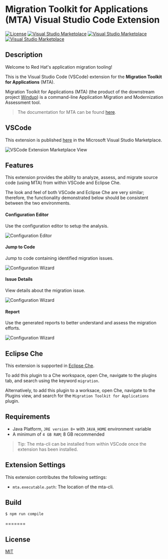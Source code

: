 # Migration Toolkit for Applications (MTA) Visual Studio Code Extension

[![License](https://img.shields.io/badge/license-MIT-brightgreen.svg)](https://github.com/windup/rhamt-vscode-extension/blob/master/README.md)
[![Visual Studio Marketplace](https://vsmarketplacebadge.apphb.com/version/redhat.mta-vscode-extension.svg)](https://marketplace.visualstudio.com/items?itemName=redhat.mta-vscode-extension)
[![Visual Studio Marketplace](https://vsmarketplacebadge.apphb.com/installs/redhat.mta-vscode-extension.svg)](https://marketplace.visualstudio.com/items?itemName=redhat.mta-vscode-extension)
[![Visual Studio Marketplace](https://vsmarketplacebadge.apphb.com/downloads-short/redhat.mta-vscode-extension.svg)](https://marketplace.visualstudio.com/items?itemName=redhat.mta-vscode-extension)
## Description

Welcome to Red Hat's application migration tooling!

This is the Visual Studio Code (VSCode) extension for the <b>Migration Toolkit for Applications</b> (MTA).

Migration Toolkit for Applications (MTA) (the product of the downstream project [Windup](https://github.com/windup/windup)) is a command-line Application Migration and Modernization Assessment tool.

> The documentation for MTA can be found [here](https://developers.redhat.com/products/rhamt/overview).

## VSCode

This extension is published [here](https://marketplace.visualstudio.com/items?itemName=redhat.mta-vscode-extension) in the Microsoft Visual Studio Marketplace.

![VSCode Extension Marketplace View](resources/mta_vscode_installation.png)

## Features

This extension provides the ability to analyze, assess, and migrate source code (using MTA) from within VSCode and Eclipse Che.

The look and feel of both VSCode and Eclipse Che are very similar; therefore, the functionality demonstrated below should be consistent between the two environments.

#### Configuration Editor
Use the configuration editor to setup the analysis.  
  
![Configuration Editor](resources/configuration_editor.gif)  

#### Jump to Code
Jump to code containing identified migration issues.  
  
![Configuration Wizard](resources/jump_to_code.gif)  

#### Issue Details
View details about the migration issue.  
  
![Configuration Wizard](resources/issue_details.gif)  
  
#### Report
Use the generated reports to better understand and assess the migration efforts.  
  
![Configuration Wizard](resources/report.gif)  

## Eclipse Che

This extension is supported in [Eclipse Che](https://www.eclipse.org/che/).

To add this plugin to a Che workspace, open Che, navigate to the plugins tab, and search using the keyword `migration`.

Alternatively, to add this plugin to a worksace, open Che, navigate to the Plugins view, and search for the `Migration Toolkit for Applications` plugin.

## Requirements

* Java Platform, `JRE version 8+` with `JAVA_HOME` environment variable 
* A minimum of `4 GB RAM`; 8 GB recommended

> Tip: The mta-cli can be installed from within VSCode once the extension has been installed.

## Extension Settings

This extension contributes the following settings:

* `mta.executable.path`: The location of the mta-cli.

## Build

```bash
$ npm run compile
```
=======

## License
[MIT](LICENSE)
